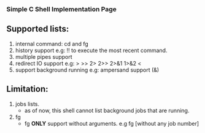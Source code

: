### Simple C Shell Implementation Page

## Supported lists:
1. internal command: cd and fg
2. history support e.g: !! to execute the most recent command.
3. multiple pipes support
4. redirect IO support e.g: > >> 2> 2>> 2>&1 1>&2 <
5. support background running e.g: ampersand support (&)

## Limitation:
1. jobs lists.
    - as of now, this shell cannot list background jobs that are running.
2. fg
    - fg **ONLY** support without arguments. e.g fg [without any job number]
